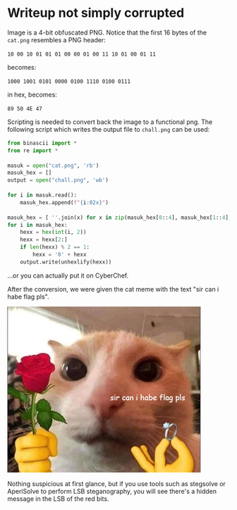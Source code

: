 # Writeup not simply corrupted

Image is a 4-bit obfuscated PNG. Notice that the first 16 bytes of the `cat.png` resembles a PNG header:

`10 00 10 01 01 01 00 00 01 00 11 10 01 00 01 11`

becomes:

`1000 1001 0101 0000 0100 1110 0100 0111`

in hex, becomes:

`89 50 4E 47`

Scripting is needed to convert back the image to a functional png. The following script which writes the output file to `chall.png` can be used:

```python
from binascii import *
from re import *

masuk = open("cat.png", 'rb')
masuk_hex = []
output = open("chall.png", 'wb')

for i in masuk.read():
    masuk_hex.append(f"{i:02x}")

masuk_hex = [ ''.join(x) for x in zip(masuk_hex[0::4], masuk_hex[1::4], masuk_hex[2::4], masuk_hex[3::4]) ]
for i in masuk_hex:
    hexx = hex(int(i, 2))
    hexx = hexx[2:]
    if len(hexx) % 2 == 1:
        hexx = '0' + hexx
    output.write(unhexlify(hexx))
```

...or you can actually put it on CyberChef.

After the conversion, we were given the cat meme with the text "sir can i habe flag pls".

![](./chall.png)

Nothing suspicious at first glance, but if you use tools such as stegsolve or AperiSolve to perform LSB steganography, you will see there's a hidden message in the LSB of the red bits.
